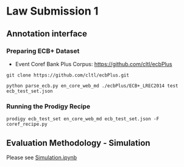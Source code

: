 # Law Submission 1

## Annotation interface

### Preparing ECB+ Dataset

- Event Coref Bank Plus Corpus: https://github.com/cltl/ecbPlus

```
git clone https://github.com/cltl/ecbPlus.git

python parse_ecb.py en_core_web_md ./ecbPlus/ECB+_LREC2014 test ecb_test_set.json
```

### Running the Prodigy Recipe

```
prodigy ecb_test_set en_core_web_md ecb_test_set.json -F coref_recipe.py
```

## Evaluation Methodology - Simulation

Please see [Simulation.ipynb](Simulation.ipynb)

